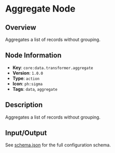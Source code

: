 # Aggregate Node

## Overview

Aggregates a list of records without grouping.

## Node Information

- **Key**: `core:data.transformer.aggregate`
- **Version**: `1.0.0`
- **Type**: `action`
- **Icon**: `ph:sigma`
- **Tags**: `data`, `aggregate`

## Description

Aggregates a list of records without grouping.

## Input/Output

See [schema.json](schema.json) for the full configuration schema.
